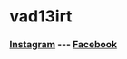 # vad13irt


### [Instagram](https://www.instagram.com/vad13irt/) --- [Facebook](https://www.facebook.com/vadim.irtlach.5/)
